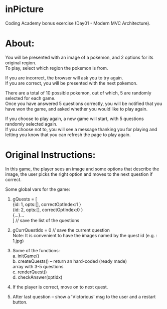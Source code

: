 inPicture
==========
Coding Academy bonus exercise (Day01 - Modern MVC Architecture).

About:
======

You will be presented with an image of a pokemon, and 2 options for its original region. <br>
To play, select which region the pokemon is from. 

If you are incorrect, the browser will ask you to try again.  <br>
If you are correct, you will be presented with the next pokemon. 

There are a total of 10 possible pokemon, out of which, 5 are randomly selected for each game.  <br>
Once you have answered 5 questions correctly, you will be notified that you have won the game, and asked whether you would like to play again.

If you choose to play again, a new game will start, with 5 questions randomly selected again.  <br>
If you choose not to, you will see a message thanking you for playing and letting you know that you can refresh the page to play again. 


Original Instructions:
=======================

In this game, the player sees an image and some options that describe the image, the user picks the right option and moves to the next question if correct.

Some global vars for the game:

1. gQuests = [ <br>
  {id: 1, opts:[], correctOptIndex:1 } <br>
  {id: 2, opts:[], correctOptIndex:0 } <br>
  {…}… <br>
  ] // save the list of the questions

2. gCurrQuestIdx = 0 // save the current question <br>
  Note: It is convenient to have the images named by the quest id (e.g. : 1.jpg)

3. Some of the functions: <br>
  a. initGame() <br>
  b. createQuests() – return an hard-coded (ready made) <br>
  array with 3-5 questions <br>
  c. renderQuest() <br>
  d. checkAnswer(optIdx) <br>

4. If the player is correct, move on to next quest.
   
5. After last question – show a 'Victorious' msg to the user and a restart button.
